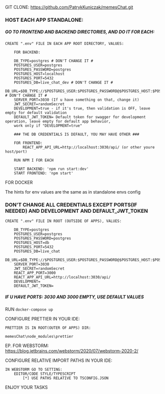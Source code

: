 GIT CLONE: https://github.com/PatrykKuniczak/memesChat.git

### HOST EACH APP STANDALONE:

##### GO TO FRONTEND AND BACKEND DIRECTORIES, AND DO IT FOR EACH:

    CREATE ".env" FILE IN EACH APP ROOT DIRECTORY, VALUES:
        
        FOR BACKEND:

        DB_TYPE=postgres # DON'T CHANGE IT #
        POSTGRES_USER=postgres
        POSTGRES_PASSWORD=postgres
        POSTGRES_HOST=localhost
        POSTGRES_PORT=5432
        POSTGRES_DB=live_chat_dev # DON'T CHANGE IT #
        DB_URL=$DB_TYPE://$POSTGRES_USER:$POSTGRES_PASSWORD@$POSTGRES_HOST:$POSTGRES_PORT/$POSTGRES_DB # DON'T CHANGE IT #
        SERVER_PORT=3030 (If u have something on that, change it)
        JWT_SECRET=randomSecret
        DEVELOPMENT=true - if it's true, then validation is OFF, leave empty for default validation
        DEFAULT_JWT_TOKEN= Default token for swagger for development operation, leave empty for default app behavior, 
        work only if "DEVELOPMENT=true"

        ### THE DB CREDENTIALS IS DEFAULT, YOU MAY HAVE OTHER ###

        FOR FRONTEND:
            REACT_APP_API_URL=http://localhost:3030/api/ (or other youre host/port)

        RUN NPM I FOR EACH
        
        START BACKEND: 'npm run start:dev'
        START FRONTEND: 'npm start'

FOR DOCKER

The hints for env values are the same as in standalone envs config

### DON'T CHANGE ALL CREDENTIALS EXCEPT PORTS(IF NEEDED) AND DEVELOPMENT AND DEFAULT_JWT_TOKEN

    CREATE ".env" FILE IN ROOT (OUTSIDE OF APPS), VALUES:

        DB_TYPE=postgres
        POSTGRES_USER=postgres
        POSTGRES_PASSWORD=postgres
        POSTGRES_HOST=db
        POSTGRES_PORT=5432
        POSTGRES_DB=live_chat
        DB_URL=$DB_TYPE://$POSTGRES_USER:$POSTGRES_PASSWORD@$POSTGRES_HOST:$POSTGRES_PORT/$POSTGRES_DB
        SERVER_PORT=3030
        JWT_SECRET=randomSecret
        REACT_APP_PORT=3000
        REACT_APP_API_URL=http://localhost:3030/api/
        DEVELOPMENT=
        DEFAULT_JWT_TOKEN=

##### IF U HAVE PORTS: 3030 AND 3000 EMPTY, USE DEFAULT VALUES

RUN ```docker-compose up```

CONFIGURE PRETTIER IN YOUR IDE:

    PRETTIER IS IN ROOT(OUTER OF APPS) DIR:

    memesChat\node_modules\prettier

EP. FOR WEBSTORM:\
https://blog.jetbrains.com/webstorm/2020/07/webstorm-2020-2/

CONFIGURE RELATIVE IMPORT PATHS IN YOUR IDE:

    IN WEBSTORM GO TO SETTING:
        EDITOR/CODE STYLE/TYPESCRIPT
            [*] USE PATHS RELATIVE TO TSCONFIG.JSON

ENJOY YOUR TASKS